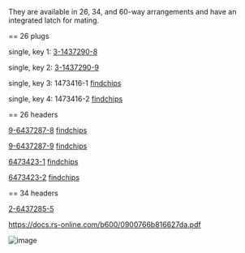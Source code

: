 They are available in 26, 34, and 60-way arrangements and have an integrated latch for mating.

== 26 plugs

single, key 1: [3-1437290-8](https://www.te.com/usa-en/product-3-1437290-8.html)

single, key 2: [3-1437290-9](https://www.te.com/usa-en/product-3-1437290-9.html)

single, key 3: 1473416-1 [findchips](https://www.findchips.com/search/1473416-1)

single, key 4: 1473416-2 [findchips](https://www.findchips.com/search/1473416-2)


== 26 headers

[9-6437287-8](https://www.te.com/usa-en/product-9-6437287-8.html) [findchips](https://www.findchips.com/search/9-6437287-8)

[9-6437287-9](https://www.te.com/usa-en/product-9-6437287-9.html) [findchips](https://www.findchips.com/search/9-6437287-9)

[6473423-1](https://www.te.com/usa-en/product-6473423-1.html) [findchips](https://www.findchips.com/search/6473423-1)

[6473423-2](https://www.te.com/usa-en/product-6473423-2.html) [findchips](https://www.findchips.com/search/6473423-2)

== 34 headers

[2-6437285-5](https://www.te.com/usa-en/product-2-6437285-5.html)

https://docs.rs-online.com/b600/0900766b816627da.pdf

![image](https://user-images.githubusercontent.com/48498823/169637917-7172b6d1-1a88-4705-b267-7e28b8681072.png)
